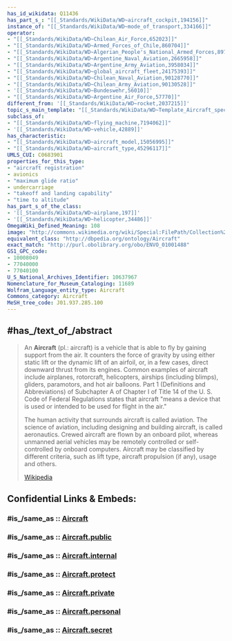 ```yaml
---
has_id_wikidata: Q11436
has_part_s_: "[[_Standards/WikiData/WD~aircraft_cockpit,194156]]"
instance_of: "[[_Standards/WikiData/WD~mode_of_transport,334166]]"
operator:
- "[[_Standards/WikiData/WD~Chilean_Air_Force,652023]]"
- "[[_Standards/WikiData/WD~Armed_Forces_of_Chile,860704]]"
- "[[_Standards/WikiData/WD~Algerian_People's_National_Armed_Forces,897700]]"
- "[[_Standards/WikiData/WD~Argentine_Naval_Aviation,2665958]]"
- "[[_Standards/WikiData/WD~Argentine_Army_Aviation,3958034]]"
- "[[_Standards/WikiData/WD~global_aircraft_fleet,24175393]]"
- "[[_Standards/WikiData/WD~Chilean_Naval_Aviation,90128770]]"
- "[[_Standards/WikiData/WD~Chilean_Army_Aviation,90130528]]"
- '[[_Standards/WikiData/WD~Bundeswehr,56010]]'
- "[[_Standards/WikiData/WD~Argentine_Air_Force,57770]]"
different_from: '[[_Standards/WikiData/WD~rocket,2037215]]'
topic_s_main_template: "[[_Standards/WikiData/WD~Template_Aircraft_specifications,6672945]]"
subclass_of:
- "[[_Standards/WikiData/WD~flying_machine,7194062]]"
- '[[_Standards/WikiData/WD~vehicle,42889]]'
has_characteristic:
- "[[_Standards/WikiData/WD~aircraft_model,15056995]]"
- "[[_Standards/WikiData/WD~aircraft_type,45296117]]"
UMLS_CUI: C0683901
properties_for_this_type:
- "aircraft registration"
- avionics
- "maximum glide ratio"
- undercarriage
- "takeoff and landing capability"
- "time to altitude"
has_part_s_of_the_class:
- '[[_Standards/WikiData/WD~airplane,197]]'
- '[[_Standards/WikiData/WD~helicopter,34486]]'
OmegaWiki_Defined_Meaning: 108
image: "http://commons.wikimedia.org/wiki/Special:FilePath/Collection%20of%20military%20aircraft.jpg"
equivalent_class: "http://dbpedia.org/ontology/Aircraft"
exact_match: "http://purl.obolibrary.org/obo/ENVO_01001488"
GS1_GPC_code:
- 10008049
- 77040000
- 77040100
U_S_National_Archives_Identifier: 10637967
Nomenclature_for_Museum_Cataloging: 11689
Wolfram_Language_entity_type: Aircraft
Commons_category: Aircraft
MeSH_tree_code: J01.937.285.100
---
```


## #has_/text_of_/abstract 

> An **Aircraft** (pl.: aircraft) is a vehicle that is able to fly by gaining support from the air. It counters the force of gravity by using either static lift or the dynamic lift of an airfoil, or, in a few cases, direct downward thrust from its engines. Common examples of aircraft include airplanes, rotorcraft, helicopters, airships (including blimps), gliders, paramotors, and hot air balloons. Part 1  (Definitions and Abbreviations) of Subchapter A of Chapter I of Title 14 of the U. S. Code of Federal Regulations states that aircraft "means a device that is used or intended to be used for flight in the air."
>
> The human activity that surrounds aircraft is called aviation. The science of aviation, including designing and building aircraft, is called aeronautics. Crewed aircraft are flown by an onboard pilot, whereas unmanned aerial vehicles may be remotely controlled or self-controlled by onboard computers. Aircraft may be classified by different criteria, such as lift type, aircraft propulsion (if any), usage and others.
>
> [Wikipedia](https://en.wikipedia.org/wiki/Aircraft) 


## Confidential Links & Embeds: 

### #is_/same_as :: [Aircraft](/_Standards/Technology/Aviation/Aircraft.md) 

### #is_/same_as :: [Aircraft.public](/_public/Technology/Aviation/Aircraft.public.md) 

### #is_/same_as :: [Aircraft.internal](/_internal/Technology/Aviation/Aircraft.internal.md) 

### #is_/same_as :: [Aircraft.protect](/_protect/Technology/Aviation/Aircraft.protect.md) 

### #is_/same_as :: [Aircraft.private](/_private/Technology/Aviation/Aircraft.private.md) 

### #is_/same_as :: [Aircraft.personal](/_personal/Technology/Aviation/Aircraft.personal.md) 

### #is_/same_as :: [Aircraft.secret](/_secret/Technology/Aviation/Aircraft.secret.md)

